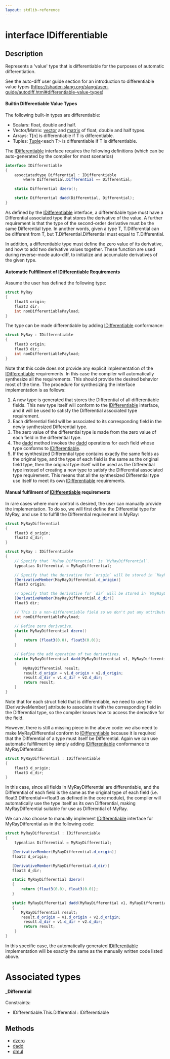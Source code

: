 ```yaml
---
layout: stdlib-reference
---
```


# interface IDifferentiable

## Description

Represents a 'value' type that is differentiable for the purposes of automatic differentiation.

See the auto-diff user guide section for an introduction to
differentiable value types (https://shader-slang.org/slang/user-guide/autodiff.html#differentiable-value-types)

#### Builtin Differentiable Value Types
The following built-in types are differentiable:
- Scalars: <span class='code'><span class="code_keyword">float</span></span>, <span class='code'><span class="code_keyword">double</span></span> and <span class='code'><span class="code_keyword">half</span></span>.
- Vector/Matrix: <span class='code'><a href="/stdlib-reference/types/vector/index" class="code_type">vector</a></span> and <span class='code'><a href="/stdlib-reference/types/matrix/index" class="code_type">matrix</a></span> of <span class='code'><span class="code_keyword">float</span></span>, <span class='code'><span class="code_keyword">double</span></span> and <span class='code'><span class="code_keyword">half</span></span> types.
- Arrays: <span class='code'>T[n]</span> is differentiable if <span class='code'>T</span> is differentiable.
- Tuples: <span class='code'><a href="/stdlib-reference/types/tuple-0/index" class="code_type">Tuple</a>&lt;<span class="code_keyword">each</span> T&gt;</span> is differentiable if <span class='code'>T</span> is differentiable.

The <span class='code'><a href="/stdlib-reference/interfaces/idifferentiable-01/index" class="code_type">IDifferentiable</a></span> interface requires the following definitions (which can be auto-generated by the compiler for most scenarios)
```csharp
interface IDifferentiable
{
    associatedtype Differential : IDifferentiable
        where Differential.Differential == Differential;

    static Differential dzero();

    static Differential dadd(Differential, Differential);
}
```

As defined by the <span class='code'><a href="/stdlib-reference/interfaces/idifferentiable-01/index" class="code_type">IDifferentiable</a></span> interface, a differentiable type must have a
<span class='code'>Differential</span> associated type that stores the derivative of the value.
A further requirement is that the type of the second-order derivative must be the same
<span class='code'>Differential</span> type. In another words, given a type <span class='code'>T</span>, <span class='code'>T.Differential</span> can be different
from <span class='code'>T</span>, but <span class='code'>T.Differential.Differential</span> must equal to <span class='code'>T.Differential</span>.

In addition, a differentiable type must define the <span class='code'>zero</span> value of its derivative,
and how to add two derivative values together. These function are used during reverse-mode
auto-diff, to initialize and accumulate derivatives of the given type.

#### Automatic Fulfillment of <span class='code'><a href="/stdlib-reference/interfaces/idifferentiable-01/index" class="code_type">IDifferentiable</a></span> Requirements
Assume the user has defined the following type:

```csharp
struct MyRay
{
    float3 origin;
    float3 dir;
    int nonDifferentiablePayload;
}
```

The type can be made differentiable by adding <span class='code'><a href="/stdlib-reference/interfaces/idifferentiable-01/index" class="code_type">IDifferentiable</a></span> conformance:
```csharp
struct MyRay : IDifferentiable
{
    float3 origin;
    float3 dir;
    int nonDifferentiablePayload;
}
```

Note that this code does not provide any explicit implementation of the <span class='code'><a href="/stdlib-reference/interfaces/idifferentiable-01/index" class="code_type">IDifferentiable</a></span> requirements. In this case the compiler will automatically synthesize all the requirements. This should provide the desired behavior most of the time. The procedure for synthesizing the interface implementation is as follows:
1. A new type is generated that stores the <span class='code'>Differential</span> of all differentiable fields. This new type itself will conform to the <span class='code'><a href="/stdlib-reference/interfaces/idifferentiable-01/index" class="code_type">IDifferentiable</a></span> interface, and it will be used to satisfy the <span class='code'>Differential</span> associated type requirement.
2. Each differential field will be associated to its corresponding field in the newly synthesized <span class='code'>Differential</span> type.
3. The <span class='code'>zero</span> value of the differential type is made from the <span class='code'>zero</span> value of each field in the differential type.
4. The <span class='code'><a href="/stdlib-reference/interfaces/idifferentiable-01/dadd">dadd</a></span> method invokes the <span class='code'><a href="/stdlib-reference/interfaces/idifferentiable-01/dadd">dadd</a></span> operations for each field whose type conforms to <span class='code'><a href="/stdlib-reference/interfaces/idifferentiable-01/index" class="code_type">IDifferentiable</a></span>.
5. If the synthesized <span class='code'>Differential</span> type contains exactly the same fields as the original type, and the type of each field is the same as the original field type, then the original type itself will be used as the <span class='code'>Differential</span> type instead of creating a new type to satisfy the <span class='code'>Differential</span> associated type requirement. This means that all the synthesized <span class='code'>Differential</span> type use itself to meet its own <span class='code'><a href="/stdlib-reference/interfaces/idifferentiable-01/index" class="code_type">IDifferentiable</a></span> requirements.

#### Manual fulfilment of <span class='code'><a href="/stdlib-reference/interfaces/idifferentiable-01/index" class="code_type">IDifferentiable</a></span> requirements
In rare cases where more control is desired, the user can manually provide the implementation.
To do so, we will first define the <span class='code'>Differential</span> type for <span class='code'>MyRay</span>, and use it to fulfill
the <span class='code'>Differential</span> requirement in <span class='code'>MyRay</span>:
```csharp
struct MyRayDifferential
{
    float3 d_origin;
    float3 d_dir;
}

struct MyRay : IDifferentiable
{
    // Specify that `MyRay.Differential` is `MyRayDifferential`.
    typealias Differential = MyRayDifferential;

    // Specify that the derivative for `origin` will be stored in `MayRayDifferential.d_origin`.
    [DerivativeMember(MayRayDifferential.d_origin)]
    float3 origin;

    // Specify that the derivative for `dir` will be stored in `MayRayDifferential.d_dir`.
    [DerivativeMember(MayRayDifferential.d_dir)]
    float3 dir;

    // This is a non-differentiable field so we don't put any attributes on it.
    int nonDifferentiablePayload;

    // Define zero derivative.
    static MyRayDifferential dzero()
    {
        return {float3(0.0), float3(0.0)};
    }

    // Define the add operation of two derivatives.
    static MyRayDifferential dadd(MyRayDifferential v1, MyRayDifferential v2)
    {
        MyRayDifferential result;
        result.d_origin = v1.d_origin + v2.d_origin;
        result.d_dir = v1.d_dir + v2.d_dir;
        return result;
    }
}
```

Note that for each struct field that is differentiable, we need to use the <span class='code'>[DerivativeMember]</span> attribute to associate it with the
corresponding field in the <span class='code'>Differential</span> type, so the compiler knows how to access the derivative for the field.

However, there is still a missing piece in the above code: we also need to make <span class='code'>MyRayDifferential</span> conform to <span class='code'><a href="/stdlib-reference/interfaces/idifferentiable-01/index" class="code_type">IDifferentiable</a></span> because it is required that the <span class='code'>Differential</span> of a type must itself be <span class='code'>Differential</span>. Again we can use automatic fulfillment by simply adding <span class='code'><a href="/stdlib-reference/interfaces/idifferentiable-01/index" class="code_type">IDifferentiable</a></span> conformance to <span class='code'>MyRayDifferential</span>:
```csharp
struct MyRayDifferential : IDifferentiable
{
    float3 d_origin;
    float3 d_dir;
}
```
In this case, since all fields in <span class='code'>MyRayDifferential</span> are differentiable, and the <span class='code'>Differential</span> of each field is the same as the original type of each field (i.e. <span class='code'>float3.Differential==float3</span> as defined in the core module), the compiler will automatically use the type itself as its own <span class='code'>Differential</span>, making <span class='code'>MyRayDifferential</span> suitable for use as <span class='code'>Differential</span> of <span class='code'>MyRay</span>.

We can also choose to manually implement <span class='code'><a href="/stdlib-reference/interfaces/idifferentiable-01/index" class="code_type">IDifferentiable</a></span> interface for <span class='code'>MyRayDifferential</span> as in the following code:

```csharp
struct MyRayDifferential : IDifferentiable
{
    typealias Differential = MyRayDifferential;

   [DerivativeMember(MyRayDifferential.d_origin)]
   float3 d_origin;

   [DerivativeMember(MyRayDifferential.d_dir)]
   float3 d_dir;

   static MyRayDifferential dzero()
   {
       return {float3(0.0), float3(0.0)};
   }

   static MyRayDifferential dadd(MyRayDifferential v1, MyRayDifferential v2)
   {
       MyRayDifferential result;
       result.d_origin = v1.d_origin + v2.d_origin;
        result.d_dir = v1.d_dir + v2.d_dir;
        return result;
    }
}
```
In this specific case, the automatically generated <span class='code'><a href="/stdlib-reference/interfaces/idifferentiable-01/index" class="code_type">IDifferentiable</a></span>
implementation will be exactly the same as the manually written code listed above.



# Associated types

#### _Differential



Constraints:

  - IDifferentiable\.This\.Differential : IDifferentiable


## Methods

* [dzero](/stdlib-reference/interfaces/idifferentiable-01/dzero)
* [dadd](/stdlib-reference/interfaces/idifferentiable-01/dadd)
* [dmul](/stdlib-reference/interfaces/idifferentiable-01/dmul)

